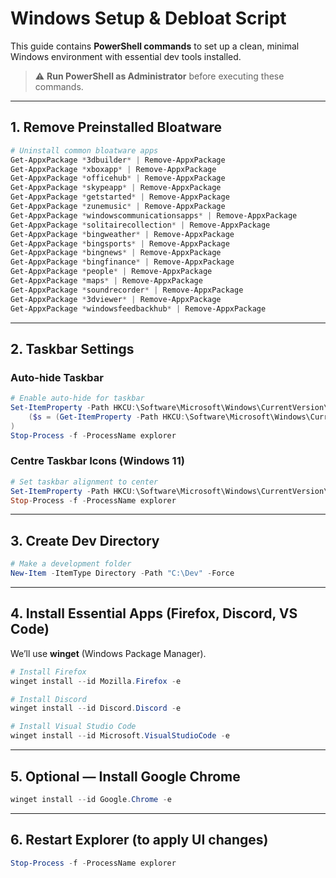 # Windows Setup & Debloat Script

This guide contains **PowerShell commands** to set up a clean, minimal Windows environment with essential dev tools installed.

> ⚠️ **Run PowerShell as Administrator** before executing these commands.

---

## 1. Remove Preinstalled Bloatware

```powershell
# Uninstall common bloatware apps
Get-AppxPackage *3dbuilder* | Remove-AppxPackage
Get-AppxPackage *xboxapp* | Remove-AppxPackage
Get-AppxPackage *officehub* | Remove-AppxPackage
Get-AppxPackage *skypeapp* | Remove-AppxPackage
Get-AppxPackage *getstarted* | Remove-AppxPackage
Get-AppxPackage *zunemusic* | Remove-AppxPackage
Get-AppxPackage *windowscommunicationsapps* | Remove-AppxPackage
Get-AppxPackage *solitairecollection* | Remove-AppxPackage
Get-AppxPackage *bingweather* | Remove-AppxPackage
Get-AppxPackage *bingsports* | Remove-AppxPackage
Get-AppxPackage *bingnews* | Remove-AppxPackage
Get-AppxPackage *bingfinance* | Remove-AppxPackage
Get-AppxPackage *people* | Remove-AppxPackage
Get-AppxPackage *maps* | Remove-AppxPackage
Get-AppxPackage *soundrecorder* | Remove-AppxPackage
Get-AppxPackage *3dviewer* | Remove-AppxPackage
Get-AppxPackage *windowsfeedbackhub* | Remove-AppxPackage
````

---

## 2. Taskbar Settings

### Auto-hide Taskbar

```powershell
# Enable auto-hide for taskbar
Set-ItemProperty -Path HKCU:\Software\Microsoft\Windows\CurrentVersion\Explorer\StuckRects3 -Name Settings -Value (
    ($s = (Get-ItemProperty -Path HKCU:\Software\Microsoft\Windows\CurrentVersion\Explorer\StuckRects3 -Name Settings).Settings) -replace ([char]8), [char]9
)
Stop-Process -f -ProcessName explorer
```

### Centre Taskbar Icons (Windows 11)

```powershell
# Set taskbar alignment to center
Set-ItemProperty -Path HKCU:\Software\Microsoft\Windows\CurrentVersion\Explorer\Advanced -Name TaskbarAl -Value 1
Stop-Process -f -ProcessName explorer
```

---

## 3. Create Dev Directory

```powershell
# Make a development folder
New-Item -ItemType Directory -Path "C:\Dev" -Force
```

---

## 4. Install Essential Apps (Firefox, Discord, VS Code)

We’ll use **winget** (Windows Package Manager).

```powershell
# Install Firefox
winget install --id Mozilla.Firefox -e

# Install Discord
winget install --id Discord.Discord -e

# Install Visual Studio Code
winget install --id Microsoft.VisualStudioCode -e
```

---

## 5. Optional — Install Google Chrome

```powershell
winget install --id Google.Chrome -e
```

---

## 6. Restart Explorer (to apply UI changes)

```powershell
Stop-Process -f -ProcessName explorer
```





